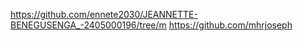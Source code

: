 https://github.com/ennete2030/JEANNETTE-BENEGUSENGA_-2405000196/tree/m
https://github.com/mhrjoseph

